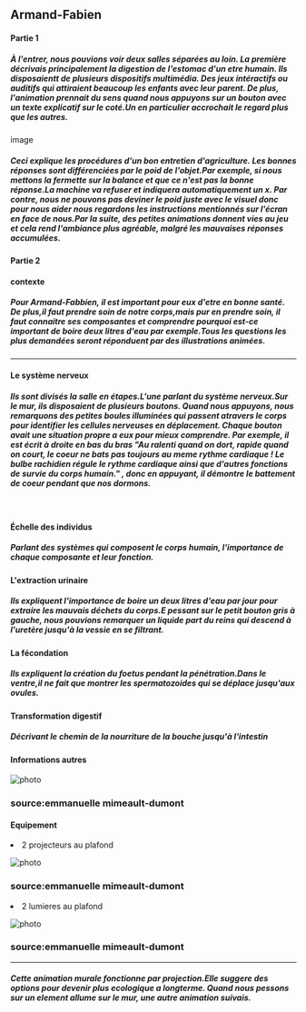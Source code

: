 <h2>Armand-Fabien</h2>
<h4>Partie 1</h4>
<h5>À l'entrer, nous pouvions voir deux salles séparées au loin. La première décrivais principalement la digestion de l'estomac d'un etre humain. Ils disposaientt de plusieurs dispositifs multimédia. Des jeux intéractifs ou auditifs qui attiraient beaucoup les enfants avec leur parent. De plus, l'animation prennait du sens quand nous appuyons sur un bouton avec un texte explicatif sur le coté.Un en particulier accrochait le regard plus que les autres.</h5>
image
<h5>Ceci explique les procédures d'un bon entretien d'agriculture. Les bonnes réponses sont différenciées par le poid de l'objet.Par exemple, si nous mettons la fermette sur la balance et que ce n'est pas la bonne réponse.La machine va refuser et indiquera automatiquement un x. Par contre, nous ne pouvons pas deviner le poid juste avec le visuel donc pour nous aider nous regardons les instructions mentionnés sur l'écran en face de nous.Par la suite, des petites animations donnent vies au jeu et cela rend l'ambiance plus agréable, malgré les mauvaises réponses accumulées.</h5>
<h4>Partie 2</h4>
<h4>contexte</h4>
<h5>Pour Armand-Fabbien, il est important pour eux d'etre en bonne santé. De plus,il faut prendre soin de notre corps,mais pur en prendre soin, il faut connaitre ses composantes et comprendre pourquoi est-ce important de boire deux litres d'eau par exemple.Tous les questions les plus demandées seront réponduent par des illustrations animées.</h5>
<hr>
<h4>Le système nerveux</h4>
<h5>Ils sont divisés la salle en étapes.L'une parlant du système nerveux.Sur le mur, ils disposaient de plusieurs boutons. Quand nous appuyons, nous remarquons des petites boules illuminées qui passent atravers le corps pour identifier les cellules nerveuses en déplacement.
Chaque bouton avait une situation propre a eux pour mieux comprendre. Par exemple, il est écrit à droite en bas du bras "Au ralenti quand on dort, rapide quand on court, le coeur ne bats pas toujours au meme rythme cardiaque ! Le bulbe rachidien régule le rythme cardiaque ainsi que d'autres fonctions de survie du corps humain." , donc en appuyant, il démontre le battement de coeur pendant que nos dormons.
</h5>
<br>
<h4>Échelle des individus</h4>
<h5>Parlant des systèmes qui composent le corps humain, l'importance de chaque composante et leur fonction.</h5>
<h4>L'extraction urinaire</h4>
<h5>Ils expliquent l'importance de boire un deux litres d'eau par jour pour extraire les mauvais déchets du corps.E pessant sur le petit bouton gris à gauche, nous pouvions remarquer un liquide part du reins qui descend à l'uretère jusqu'à la vessie en se filtrant.</h5>
<h4>La fécondation</h4>
<h5>Ils expliquent la création du foetus pendant la pénétration.Dans le ventre,il ne fait que montrer les spermatozoides qui se déplace jusqu'aux ovules.</h5>
<h4>Transformation digestif</h4>
<h5>Décrivant le chemin de la nourriture de la bouche jusqu'à l'intestin</h5>
<h4>Informations autres</h4>

![photo](media/prestation_mur.png)

<h3>source:emmanuelle mimeault-dumont</h3>

<h4>Equipement</h4>
<li>2 projecteurs au plafond</li>

![photo](media/projecteur.png)

<h3>source:emmanuelle mimeault-dumont</h3>

<li>2 lumieres au plafond</li>

![photo](media/composante_lumiere.png)

<h3>source:emmanuelle mimeault-dumont</h3>

<hr>
<h5>Cette animation murale fonctionne par projection.Elle suggere des options pour devenir plus ecologique a longterme. Quand nous pessons sur un element allume sur le mur, une autre animation suivais.</h5>


